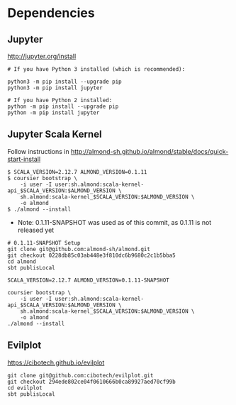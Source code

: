 # Dependencies

## Jupyter 
http://jupyter.org/install
```shell
# If you have Python 3 installed (which is recommended):

python3 -m pip install --upgrade pip
python3 -m pip install jupyter

# If you have Python 2 installed:
python -m pip install --upgrade pip
python -m pip install jupyter

```

## Jupyter Scala Kernel

Follow instructions in http://almond-sh.github.io/almond/stable/docs/quick-start-install

```shell
$ SCALA_VERSION=2.12.7 ALMOND_VERSION=0.1.11
$ coursier bootstrap \
    -i user -I user:sh.almond:scala-kernel-api_$SCALA_VERSION:$ALMOND_VERSION \
    sh.almond:scala-kernel_$SCALA_VERSION:$ALMOND_VERSION \
    -o almond
$ ./almond --install    
```
* Note: 0.1.11-SNAPSHOT was used as of this commit, as 0.1.11 is not released yet

```shell
# 0.1.11-SNAPSHOT Setup
git clone git@github.com:almond-sh/almond.git
git checkout 0228db85c03ab448e3f810dc6b9680c2c1b5bba5
cd almond
sbt publisLocal

SCALA_VERSION=2.12.7 ALMOND_VERSION=0.1.11-SNAPSHOT

coursier bootstrap \
    -i user -I user:sh.almond:scala-kernel-api_$SCALA_VERSION:$ALMOND_VERSION \
    sh.almond:scala-kernel_$SCALA_VERSION:$ALMOND_VERSION \
    -o almond
./almond --install 
```

## Evilplot

https://cibotech.github.io/evilplot

```
git clone git@github.com:cibotech/evilplot.git
git checkout 294ede802ce04f0610666b0ca89927aed70cf99b
cd evilplot
sbt publisLocal
```
